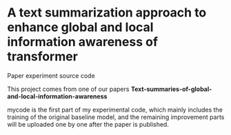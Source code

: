 # A text summarization approach to enhance global and local information awareness of transformer
Paper experiment source code

This project comes from one of our papers **Text-summaries-of-global-and-local-information-awareness**


mycode is the first part of my experimental code, which mainly includes the training of the original baseline model, and the remaining improvement parts will be uploaded one by one after the paper is published.
